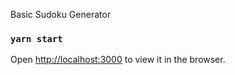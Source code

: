 Basic Sudoku Generator

### `yarn start`
Open [http://localhost:3000](http://localhost:3000) to view it in the browser.
